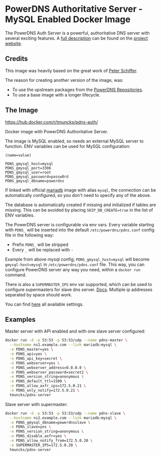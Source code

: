# PowerDNS Authoritative Server - MySQL Enabled Docker Image

The PowerDNS Auth Server is a powerful, authoritative DNS server with several exciting features. A [full description](https://www.powerdns.com/auth.html) can be found on the [project website](https://www.powerdns.com/).

## Credits

This image was heavily based on the great work of [Peter Schiffer](https://github.com/pschiffe/).

The reason for creating another version of the image, was:

* To use the upstream packages from the [PowerDNS Repositories](https://repo.powerdns.com/).
* To use a base image with a longer lifecycle.

## The Image

<https://hub.docker.com/r/tmuncks/pdns-auth/>

Docker image with PowerDNS Authoritative Server.

The image is MySQL enabled, so needs an external MySQL server to function. ENV variables can be used for MySQL configuration:

```text
(name=value)

PDNS_gmysql_host=mysql
PDNS_gmysql_port=3306
PDNS_gmysql_user=root
PDNS_gmysql_password=passw0rd
PDNS_gmysql_dbname=powerdns
```

If linked with official [mariadb](https://hub.docker.com/_/mariadb/) image with alias `mysql`, the connection can be automatically configured, so you don't need to specify any of the above.

The database is automatically created if missing and initialized if tables are missing. This can be avoided by placing `SKIP_DB_CREATE=true` in the list of ENV variables.

The PowerDNS server is configurable via env vars. Every variable starting with `PDNS_` will be inserted into the default `/etc/powerdns/pdns.conf` config file in the following way:

* Prefix `PDNS_` will be stripped
* Every `_` will be replaced with `-`

Example from above mysql config; `PDNS_gmysql_host=mysql` will become `gmysql-host=mysql` in `/etc/powerdns/pdns.conf` file. This way, you can configure PowerDNS server any way you need, within a `docker run` command.

There is also a `SUPERMASTER_IPS` env var supported, which can be used to configure supermasters for slave dns server. [Docs](https://doc.powerdns.com/md/authoritative/modes-of-operation/#supermaster-automatic-provisioning-of-slaves). Multiple ip addresses separated by space should work.

You can find [here](https://doc.powerdns.com/authoritative/settings.html) all available settings.

## Examples

Master server with API enabled and with one slave server configured:

```bash
docker run -d -p 53:53 -p 53:53/udp --name pdns-master \
  --hostname ns1.example.com --link mariadb:mysql \
  -e PDNS_master=yes \
  -e PDNS_api=yes \
  -e PDNS_api_key=secret \
  -e PDNS_webserver=yes \
  -e PDNS_webserver_address=0.0.0.0 \
  -e PDNS_webserver_password=secret2 \
  -e PDNS_version_string=anonymous \
  -e PDNS_default_ttl=1500 \
  -e PDNS_allow_axfr_ips=172.5.0.21 \
  -e PDNS_only_notify=172.5.0.21 \
  tmuncks/pdns-server
```

Slave server with supermaster:

```bash
docker run -d -p 53:53 -p 53:53/udp --name pdns-slave \
  --hostname ns2.example.com --link mariadb:mysql \
  -e PDNS_gmysql_dbname=powerdnsslave \
  -e PDNS_slave=yes \
  -e PDNS_version_string=anonymous \
  -e PDNS_disable_axfr=yes \
  -e PDNS_allow_notify_from=172.5.0.20 \
  -e SUPERMASTER_IPS=172.5.0.20 \
  tmuncks/pdns-server
```
